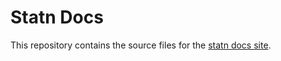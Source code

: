 # Statn Docs

This repository contains the source files for the [statn docs site](
https://docs.statn.dev).


